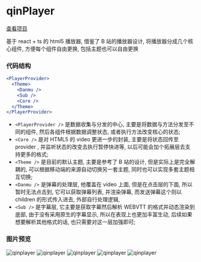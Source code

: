 # qinPlayer

[查看项目](https://github.com/Qinmei/qinPlayer)

基于 react + ts 的 html5 播放器, 借鉴了 B 站的播放器设计, 将播放器分成几个核心组件, 方便每个组件自由更换, 包括主题也可以自由更换

### 代码结构

```jsx
<PlayerProvider>
  <Theme>
    <Danmu />
    <Sub />
    <Core />
  </Theme>
</PlayerProvider>
```

- `<PlayerProvider />` 是数据收集与分发的中心, 主要是将数据与方法分发至不同的组件, 然后各组件根据数据调整状态, 或者执行方法改变核心的状态;
- `<Core />` 是对 HTML5 的 video 更进一步的封装, 主要是将状态回传至 provider , 并监听状态的改变去执行暂停快进等, 以后可能会加个拓展层去支持更多的格式;
- `<Theme />` 是目前的默认主题, 主要是参考了 B 站的设计, 但是实际上是完全解耦的, 可以根据移动端的来源自动切换另一套主题, 同时也可以实现多套主题相互切换;
- `<Danmu />` 是弹幕的处理层, 他覆盖在 video 上面, 但是在点击层的下面, 所以暂时无法点击到, 它可以获取弹幕列表, 并渲染弹幕, 而发送弹幕这个则以 children 的形式传入进去, 外部自行处理逻辑,
- `<Sub />` 是字幕层, 它主要是获取字幕然后解析 WEBVTT 的格式并动态渲染到底部, 由于没有采用原生的字幕显示, 所以在表现上也更加丰富生动, 后续如果想要解析其他格式的话, 也只需要对这一层加强即可;

### 图片预览

![qinplayer](https://assets.qinmei.org/images/qinplayer-demo-1.png)
![qinplayer](https://assets.qinmei.org/images/qinplayer-demo-2.png)
![qinplayer](https://assets.qinmei.org/images/qinplayer-demo-3.png)
![qinplayer](https://assets.qinmei.org/images/qinplayer-demo-4.png)
![qinplayer](https://assets.qinmei.org/images/qinplayer-demo-5.png)
